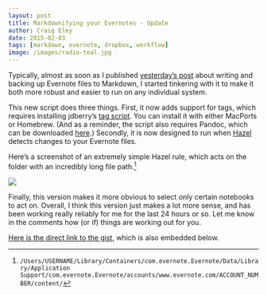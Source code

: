 ```yaml
---  
layout: post 
title: Markdownifying your Evernotes - Update
author: Craig Eley 
date: 2015-02-03
tags: [markdown, evernote, dropbox, workflow]
image: /images/radio-teal.jpg
---
```


Typically, almost as soon as I published [yesterday’s post](http://craigeley.com/02-02-2015/writing-evernote-markdown/) about writing and backing up Evernote files to Markdown, I started tinkering with it to make it both more robust and easier to run on any individual system.

This new script does three things. First, it now adds support for tags, which requires installing jdberry’s [tag script](https://github.com/jdberry/tag). You can install it with either MacPorts or Homebrew. (And as a reminder, the script also requires Pandoc, which can be downloaded [here](http://johnmacfarlane.net/pandoc/installing.html).) Secondly, it is now designed to run when [Hazel](http://www.noodlesoft.com/hazel.php) detects changes to your Evernote files.

Here’s a screenshot of an extremely simple Hazel rule, which acts on the folder with an incredibly long file path.[^1512181014]

![](http://d.pr/i/1238N+)

Finally, this version makes it more obvious to select only certain notebooks to act on. Overall, I think this version just makes a lot more sense, and has been working really reliably for me for the last 24 hours or so. Let me know in the comments how (or if) things are working out for you.

[Here is the direct link to the gist](https://gist.github.com/craigeley/9e526e9f0681de4534cc), which is also embedded below.

<script src="https://gist.github.com/craigeley/9e526e9f0681de4534cc.js"></script>

[^1512181014]: `/Users/USERNAME/Library/Containers/com.evernote.Evernote/Data/Library/Application Support/com.evernote.Evernote/accounts/www.evernote.com/ACCOUNT_NUMBER/content/`